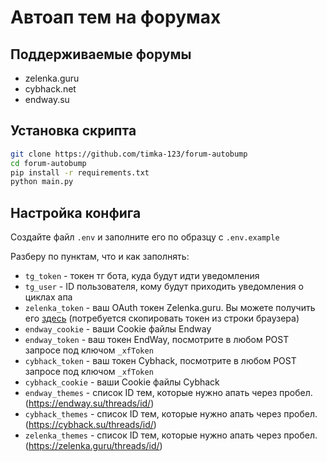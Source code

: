 # Автоап тем на форумах

## Поддерживаемые форумы

* zelenka.guru
* cybhack.net
* endway.su

## Установка скрипта

```bash
git clone https://github.com/timka-123/forum-autobump
cd forum-autobump
pip install -r requirements.txt
python main.py
```

## Настройка конфига

Создайте файл `.env` и заполните его по образцу с `.env.example`

Разберу по пунктам, что и как заполнять:

* `tg_token` - токен тг бота, куда будут идти уведомления
* `tg_user` - ID пользователя, кому будут приходить уведомления о циклах апа
* `zelenka_token` - ваш OAuth токен Zelenka.guru. Вы можете получить его [здесь](https://zelenka.guru/account/authorize?client_id=1rrspe9aiw&response_type=token&scope=basic+read+post) (потребуется скопировать токен из строки браузера)
* `endway_cookie` - ваши Cookie файлы Endway
* `endway_token` - ваш токен EndWay, посмотрите в любом POST запросе под ключом `_xfToken`
* `cybhack_token` - ваш токен Cybhack, посмотрите в любом POST запросе под ключом `_xfToken`
* `cybhack_cookie` - ваши Cookie файлы Cybhack
* `endway_themes` - список ID тем, которые нужно апать через пробел. (https://endway.su/threads/id/)
* `cybhack_themes` - список ID тем, которые нужно апать через пробел. (https://cybhack.su/threads/id/)
* `zelenka_themes` - список ID тем, которые нужно апать через пробел. (https://zelenka.guru/threads/id/)


